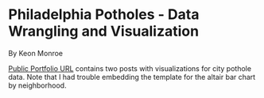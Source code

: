 # Philadelphia Potholes - Data Wrangling and Visualization 

By Keon Monroe


[Public Portfolio URL](https://kdmonroe.github.io/Portfolio/) contains two posts with visualizations for city pothole data. Note that I had trouble embedding the template for the altair bar chart by neighborhood. 
